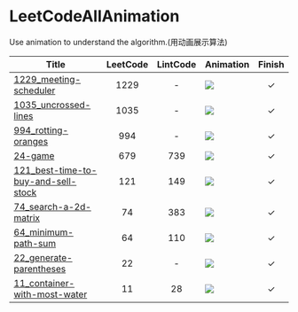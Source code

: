 # LeetCodeAllAnimation
Use animation to understand the algorithm.(用动画展示算法)


|Title|LeetCode|LintCode|Animation|Finish|
|--------|:----:|:----:|--------------------|:-:|
|[1229_meeting-scheduler](/1229_meeting-scheduler/code.md)|1229|-|![](1229_meeting-scheduler/1229_动画_双指针.gif)|&check;|
|[1035_uncrossed-lines](/1035_uncrossed-lines/code.md)|1035|-|![](/1035_uncrossed-lines/1035_动画_dp.gif)|&check;|
|[994_rotting-oranges](/994_rotting-oranges/code.md)|994|-|![](/994_rotting-oranges/994_动画_BFS.gif)|&check;|
|[24-game](/679_24-game/code.md)|679|739|![](/679_24-game/679_动画_回溯.gif)|&check;|
|[121_best-time-to-buy-and-sell-stock](121_best-time-to-buy-and-sell-stock/code.md)|121|149|![](/121_best-time-to-buy-and-sell-stock/121_动画_贪心.gif)|&check;|
|[74_search-a-2d-matrix](/74_search-a-2d-matrix/code.md)|74|383|![](/74_search-a-2d-matrix/74.gif)|&check;|
|[64_minimum-path-sum](/64_minimum-path-sum/code.md)|64|110|![](/64_minimum-path-sum/64_动画_dp.gif)|&check;|
|[22_generate-parentheses](/22_generate-parentheses/code.md)|22|-|![](/22_generate-parentheses/22_动画_回溯.gif)|&check;|
|[11_container-with-most-water](/11_container-with-most-water/code.md)|11|28|![](/11_container-with-most-water/11_动画_双指针.gif)|&check;|



<!-- #### 如果感觉这个项目对你有帮助, 考虑帮我的咖啡里面加点枸杞?
<img src="/other/1.jpg" width = "150px" />&nbsp;&nbsp;&nbsp;&nbsp;&nbsp;&nbsp;&nbsp;&nbsp;<img src="/other/2.png" width = "150px" /> -->

